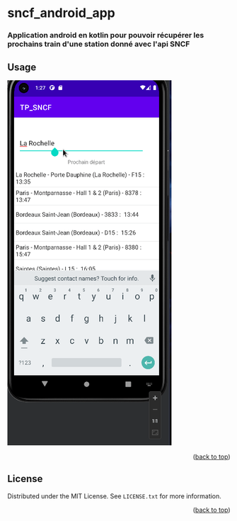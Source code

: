# sncf_android_app


### Application android en kotlin pour pouvoir récupérer les prochains train d'une station donné avec l'api SNCF


<!-- USAGE EXAMPLES -->
## Usage

![](https://github.com/bash62/sncf_android_app/blob/main/app.gif)

<p align="right">(<a href="#readme-top">back to top</a>)</p>



<!-- LICENSE -->
## License

Distributed under the MIT License. See `LICENSE.txt` for more information.

<p align="right">(<a href="#readme-top">back to top</a>)</p>


